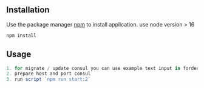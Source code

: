 ## Installation

Use the package manager [npm](https://docs.npmjs.com/) to install application. use node version > 16

```bash
npm install
```

## Usage

```javascript
1. for migrate / update consul you can use example text input in forder ./output/output_consul.txt
2. prepare host and port consul
3. run script `npm run start:2`
```
